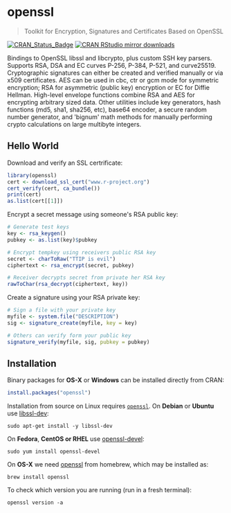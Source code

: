 # openssl

> Toolkit for Encryption, Signatures and Certificates Based on OpenSSL

[![CRAN_Status_Badge](http://www.r-pkg.org/badges/version/openssl)](http://cran.r-project.org/package=openssl)
[![CRAN RStudio mirror downloads](http://cranlogs.r-pkg.org/badges/openssl)](http://cran.r-project.org/web/packages/openssl/index.html)

Bindings to OpenSSL libssl and libcrypto, plus custom SSH key parsers.
Supports RSA, DSA and EC curves P-256, P-384, P-521, and curve25519. Cryptographic
signatures can either be created and verified manually or via x509 certificates. 
AES can be used in cbc, ctr or gcm mode for symmetric encryption; RSA for asymmetric
(public key) encryption or EC for Diffie Hellman. High-level envelope functions 
combine RSA and AES for encrypting arbitrary sized data. Other utilities include key
generators, hash functions (md5, sha1, sha256, etc), base64 encoder, a secure random
number generator, and 'bignum' math methods for manually performing crypto 
calculations on large multibyte integers.

## Hello World

Download and verify an SSL certrificate:

```r
library(openssl)
cert <- download_ssl_cert("www.r-project.org")
cert_verify(cert, ca_bundle())
print(cert)
as.list(cert[[1]])
```

Encrypt a secret message using someone's RSA public key:

```r
# Generate test keys
key <- rsa_keygen()
pubkey <- as.list(key)$pubkey

# Encrypt tempkey using receivers public RSA key
secret <- charToRaw("TTIP is evil")
ciphertext <- rsa_encrypt(secret, pubkey)

# Receiver decrypts secret from private her RSA key
rawToChar(rsa_decrypt(ciphertext, key))
```

Create a signature using your RSA private key:

```r
# Sign a file with your private key
myfile <- system.file("DESCRIPTION")
sig <- signature_create(myfile, key = key)

# Others can verify form your public key
signature_verify(myfile, sig, pubkey = pubkey)
```

## Installation

Binary packages for __OS-X__ or __Windows__ can be installed directly from CRAN:

```r
install.packages("openssl")
```

Installation from source on Linux requires [`openssl`](https://www.openssl.org/source/). On __Debian__ or __Ubuntu__ use [libssl-dev](https://packages.debian.org/testing/libssl-dev):

```
sudo apt-get install -y libssl-dev
```

On __Fedora__, __CentOS or RHEL__ use [openssl-devel](https://src.fedoraproject.org/rpms/openssl):

```
sudo yum install openssl-devel
````

On __OS-X__ we need [openssl](https://github.com/Homebrew/homebrew-core/blob/master/Formula/openssl@1.1.rb) from homebrew, which may be installed as:

```
brew install openssl
```

To check which version you are running (run in a fresh terminal):

```
openssl version -a
```
